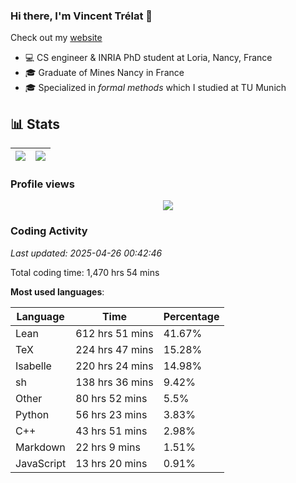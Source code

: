 ### Hi there, I'm Vincent Trélat 👋

Check out my [website](https://vtrelat.github.io)

-   💻 CS engineer & INRIA PhD student at Loria, Nancy, France
-   🎓 Graduate of Mines Nancy in France
-   🎓 Specialized in _formal methods_ which I studied at TU Munich

## 📊 **Stats**

| <img align="center" src="https://readme-stats.clckblog.space/api?username=VTrelat&show_icons=true&include_all_commits=true&theme=tokyonight&hide_border=true" /> | <img align="center" src="https://readme-stats.clckblog.space/api/top-langs/?username=VTrelat&layout=compact&theme=tokyonight&hide_border=true" /> |
| ---------------------------------------------------------------------------------------------------------------------------------------------------------------- | ------------------------------------------------------------------------------------------------------------------------------------------------- |

### Profile views

<p align="center">
 <img src="https://profile-counter.glitch.me/VTrelat/count.svg" />
</p>

<!--automations-->
### Coding Activity
_Last updated: 2025-04-26 00:42:46_

Total coding time: 1,470 hrs 54 mins

**Most used languages**:

| Language | Time | Percentage |
| ------------- | ------------- | ------------- |
| Lean | 612 hrs 51 mins | 41.67% |
| TeX | 224 hrs 47 mins | 15.28% |
| Isabelle | 220 hrs 24 mins | 14.98% |
| sh | 138 hrs 36 mins | 9.42% |
| Other | 80 hrs 52 mins | 5.5% |
| Python | 56 hrs 23 mins | 3.83% |
| C++ | 43 hrs 51 mins | 2.98% |
| Markdown | 22 hrs 9 mins | 1.51% |
| JavaScript | 13 hrs 20 mins | 0.91% |

